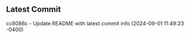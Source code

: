 
## Latest Commit
cc8086c - Update README with latest commit info (2024-09-01 11:49:23 -0400) <Yunxi-Zhou>

